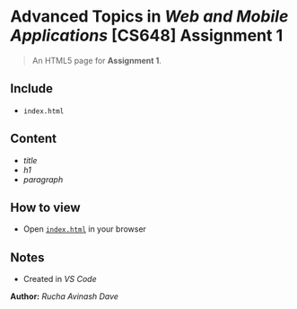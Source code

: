 # Advanced Topics in _Web and Mobile Applications_ [CS648] Assignment 1 

> An HTML5 page for **Assignment 1**. 

## Include
- `index.html`

## Content
- *title*
- *h1*
- *paragraph*

## How to view
- Open [`index.html`](index.html) in your browser

## Notes
- Created in _VS Code_

**Author:** _Rucha Avinash Dave_
